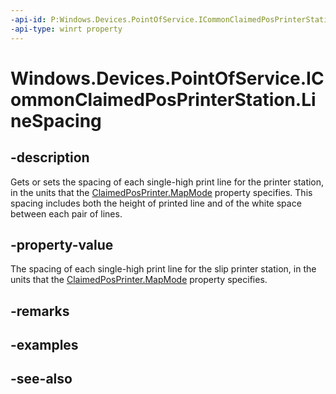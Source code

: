 ----api-id: P:Windows.Devices.PointOfService.ICommonClaimedPosPrinterStation.LineSpacing
-api-type: winrt property
---<!-- Property syntaxpublic uint LineSpacing { get;  set; }--># Windows.Devices.PointOfService.ICommonClaimedPosPrinterStation.LineSpacing## -descriptionGets or sets the spacing of each single-high print line for the printer station, in the units that the [ClaimedPosPrinter.MapMode](claimedposprinter_mapmode.md) property specifies. This spacing includes both the height of printed line and of the white space between each pair of lines.## -property-valueThe spacing of each single-high print line for the slip printer station, in the units that the [ClaimedPosPrinter.MapMode](claimedposprinter_mapmode.md) property specifies.## -remarks## -examples## -see-also
